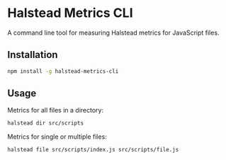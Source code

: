 # Halstead Metrics CLI

A command line tool for measuring Halstead metrics for JavaScript files.

## Installation

```bash
npm install -g halstead-metrics-cli
```

## Usage

Metrics for all files in a directory:

```bash
halstead dir src/scripts
```

Metrics for single or multiple files:

```bash
halstead file src/scripts/index.js src/scripts/file.js
```
